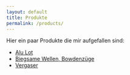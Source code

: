 ```yaml
---
layout: default
title: Produkte
permalink: /products/
---
```


Hier ein paar Produkte die mir aufgefallen sind:

- [Alu Lot](https://www.tav3.de/)
- [Biegsame Wellen, Bowdenzüge](https://www.taflexa.de/)
- [Vergaser](http://www.vergaserbob.de/allgemein-de.html)
